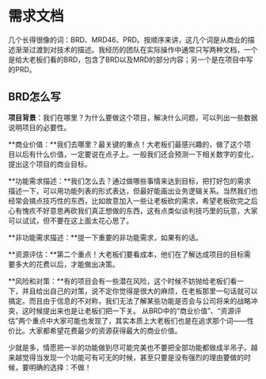 # 需求文档

几个长得很像的词：BRD、MRD46、PRD。按顺序来讲，这几个词是从商业的描述渐渐过渡到对技术的描述。我经历的团队在实际操作中通常只写两种文档，一个是给大老板们看的BRD，包含了BRD以及MRD的部分内容；另一个是在项目中写的PRD。

## BRD怎么写

**项目背景**：我们在哪里？为什么要做这个项目，解决什么问题，可以列出一些数据说明项目的必要性。

**商业价值：**我们去哪里？最关键的重点！大老板们最感兴趣的，做了这个项目以后有什么价值，一定要说在点子上。一般我们还会预测一下相关数字的变化，提出这个项目的商业目标。

**功能需求描述：**我们怎么去？通过做哪些事情来达到目标，把打好包的需求描述一下，可以用功能列表的形式表达，但最好能画出业务逻辑关系。当然我们也经常会搞点技巧性的东西，比如故意加入一些让老板砍的需求，希望老板砍完之后心有愧疚不好意思再砍我们真正想做的东西，这有点类似谈判技巧里的玩意，大家可以试试，但不要在这上面太花心思了。

**非功能需求描述：**提一下重要的非功能需求，如果有的话。

**资源评估：**第二个重点！大老板们要看成本，他们在了解达成项目的目标需要多大的花费以后，才能做出决策。

**风险和对策：**有的项目会有一些潜在风险，这个时候不妨抛给老板们看一下，并且给出自己的对策，说不定你觉得是很大的麻烦，在老板那里一句话就可以搞定。而且由于信息的不对称，我们无法了解某些功能是否会与公司将来的战略冲突，这时候提出来也是让老板们把一下关。
从BRD中的“商业价值”、“资源评估”两个重点中大家可能也发现了，其实本质上大老板们也是在追求那个词——性价比。大家都希望花费最少的资源获得最大的商业价值。

少就是多，情愿把一半的功能做到尽可能完美也不要把全部功能都做成半吊子。越来越觉得当发现一个功能可有可无的时候，甚至只要是没有强烈的理由要做的时候，要明确的选择：不做！